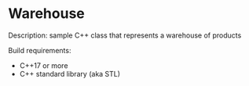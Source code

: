 # Warehouse 

Description: sample C++ class that represents a warehouse of products

Build requirements:
- C++17 or more
- C++ standard library (aka STL)


